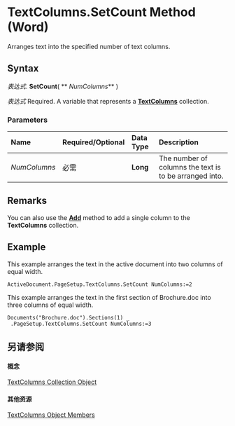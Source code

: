 
# TextColumns.SetCount Method (Word)

Arranges text into the specified number of text columns.


## Syntax

 _表达式_. **SetCount**( ** _NumColumns_** )

 _表达式_ Required. A variable that represents a **[TextColumns](00b62c93-db7d-00b9-cc84-9a21e427d0cd.md)** collection.


### Parameters



|**Name**|**Required/Optional**|**Data Type**|**Description**|
|:-----|:-----|:-----|:-----|
| _NumColumns_|必需|**Long**|The number of columns the text is to be arranged into.|

## Remarks

You can also use the  **[Add](09e01558-9efc-ac84-684b-63ce459705fd.md)** method to add a single column to the **TextColumns** collection.


## Example

This example arranges the text in the active document into two columns of equal width.


```
ActiveDocument.PageSetup.TextColumns.SetCount NumColumns:=2
```

This example arranges the text in the first section of Brochure.doc into three columns of equal width.




```
Documents("Brochure.doc").Sections(1) _ 
 .PageSetup.TextColumns.SetCount NumColumns:=3
```


## 另请参阅


#### 概念


[TextColumns Collection Object](00b62c93-db7d-00b9-cc84-9a21e427d0cd.md)
#### 其他资源


[TextColumns Object Members](http://msdn.microsoft.com/library/f017a7b9-2187-7d20-476f-72bdff469e68%28Office.15%29.aspx)